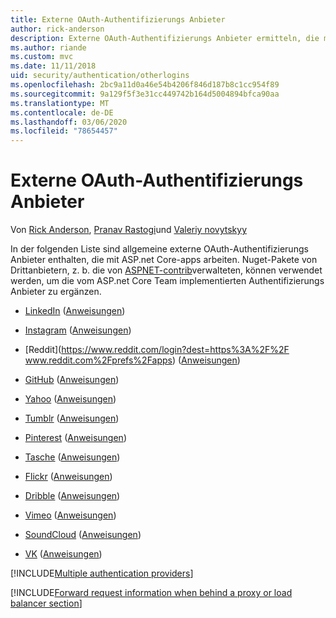 ```yaml
---
title: Externe OAuth-Authentifizierungs Anbieter
author: rick-anderson
description: Externe OAuth-Authentifizierungs Anbieter ermitteln, die mit ASP.net Core-apps arbeiten.
ms.author: riande
ms.custom: mvc
ms.date: 11/11/2018
uid: security/authentication/otherlogins
ms.openlocfilehash: 2bc9a11d0a46e54b4206f846d187b8c1cc954f89
ms.sourcegitcommit: 9a129f5f3e31cc449742b164d5004894bfca90aa
ms.translationtype: MT
ms.contentlocale: de-DE
ms.lasthandoff: 03/06/2020
ms.locfileid: "78654457"
---
```

# <a name="external-oauth-authentication-providers"></a>Externe OAuth-Authentifizierungs Anbieter

Von [Rick Anderson](https://twitter.com/RickAndMSFT), [Pranav Rastogi](https://github.com/rustd)und [Valeriy novytskyy](https://github.com/01binary)

In der folgenden Liste sind allgemeine externe OAuth-Authentifizierungs Anbieter enthalten, die mit ASP.net Core-apps arbeiten. Nuget-Pakete von Drittanbietern, z. b. die von [ASPNET-contrib](https://www.nuget.org/packages?q=owners%3Aaspnet-contrib+title%3AOAuth)verwalteten, können verwendet werden, um die vom ASP.net Core Team implementierten Authentifizierungs Anbieter zu ergänzen.

* [LinkedIn](https://www.linkedin.com/developer/apps) ([Anweisungen](https://developer.linkedin.com/docs/oauth2))

* [Instagram](https://www.instagram.com/developer/register/) ([Anweisungen](https://www.instagram.com/developer/authentication/))

* [Reddit](https://www.reddit.com/login?dest=https%3A%2F%2F www.reddit.com%2Fprefs%2Fapps) ([Anweisungen](https://github.com/reddit/reddit/wiki/OAuth2-Quick-Start-Example))

* [GitHub](https://github.com/login?return_to=https%3A%2F%2Fgithub.com%2Fsettings%2Fapplications%2Fnew) ([Anweisungen](https://developer.github.com/v3/oauth/))

* [Yahoo](https://login.yahoo.com/config/login?src=devnet&.done=http%3A%2F%2Fdeveloper.yahoo.com%2Fapps%2Fcreate%2F) ([Anweisungen](https://developer.yahoo.com/bbauth/user.html))

* [Tumblr](https://www.tumblr.com/oauth/apps) ([Anweisungen](https://www.tumblr.com/docs/api/v2#auth))

* [Pinterest](https://www.pinterest.com/login/?next=http%3A%2F%2Fdevsite%2Fapps%2F) ([Anweisungen](https://developers.pinterest.com/docs/api/overview/?))

* [Tasche](https://getpocket.com/developer/apps/new) ([Anweisungen](https://getpocket.com/developer/docs/authentication))

* [Flickr](https://www.flickr.com/services/apps/create) ([Anweisungen](https://www.flickr.com/services/api/auth.oauth.html))

* [Dribble](https://dribbble.com/signup) ([Anweisungen](https://developer.dribbble.com/v1/oauth/))

* [Vimeo](https://vimeo.com/join) ([Anweisungen](https://developer.vimeo.com/api/authentication))

* [SoundCloud](https://soundcloud.com/you/apps/new) ([Anweisungen](https://developers.soundcloud.com/blog/we-love-oauth-2))

* [VK](https://vk.com/apps?act=manage) ([Anweisungen](https://vk.com/pages?oid=-17680044&p=Authorizing_Sites))

[!INCLUDE[Multiple authentication providers](includes/chain-auth-providers.md)]

[!INCLUDE[Forward request information when behind a proxy or load balancer section](includes/forwarded-headers-middleware.md)]

